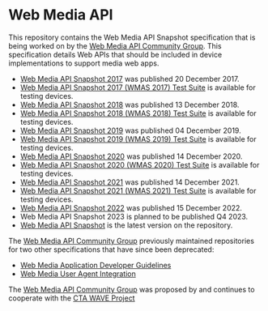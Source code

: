 
# Web Media API

This repository contains the Web Media API Snapshot specification that is being worked on by the [Web Media API Community Group](https://www.w3.org/community/webmediaapi). This specification details Web APIs that should be included in device implementations to support media web apps.

- [Web Media API Snapshot 2017](https://www.w3.org/2017/12/webmediaapi.html) was published 20 December 2017.
- [Web Media API Snapshot 2017 (WMAS 2017) Test Suite](https://webapitests2017.ctawave.org) is available for testing devices.
- [Web Media API Snapshot 2018](https://www.w3.org/2018/12/webmediaapi.html) was published 13 December 2018.
- [Web Media API Snapshot 2018 (WMAS 2018) Test Suite](https://webapitests2018.ctawave.org) is available for testing devices.
- [Web Media API Snapshot 2019](https://www.w3.org/2019/12/webmediaapi.html) was published 04 December 2019.
- [Web Media API Snapshot 2019 (WMAS 2019) Test Suite](https://webapitests2019.ctawave.org) is available for testing devices.
- [Web Media API Snapshot 2020](https://www.w3.org/2020/12/webmediaapi.html) was published 14 December 2020.
- [Web Media API Snapshot 2020 (WMAS 2020) Test Suite](https://webapitests2020.ctawave.org) is available for testing devices.
- [Web Media API Snapshot 2021](https://www.w3.org/2021/12/webmediaapi.html) was published 14 December 2021.
- [Web Media API Snapshot 2021 (WMAS 2021) Test Suite](https://webapitests2021.ctawave.org) is available for testing devices.
- [Web Media API Snapshot 2022](https://www.w3.org/2022/12/webmediaapi.html) was published 15 December 2022.
- Web Media API Snapshot 2023 is planned to be published Q4 2023.
- [Web Media API Snapshot](https://w3c.github.io/webmediaapi/) is the latest version on the repository.

The [Web Media API Community Group](https://www.w3.org/community/webmediaapi) previously maintained repositories for two other specifications that have since been deprecated:
- [Web Media Application Developer Guidelines](https://github.com/w3c/webmediaguidelines/)
- [Web Media User Agent Integration](https://github.com/w3c/webmediaporting)

The [Web Media API Community Group](https://www.w3.org/community/webmediaapi) was proposed by and continues to cooperate with the [CTA WAVE Project](https://cta.tech/Research-Standards/Standards-Listing/WAVE-Project/WAVE-Project.aspx)

